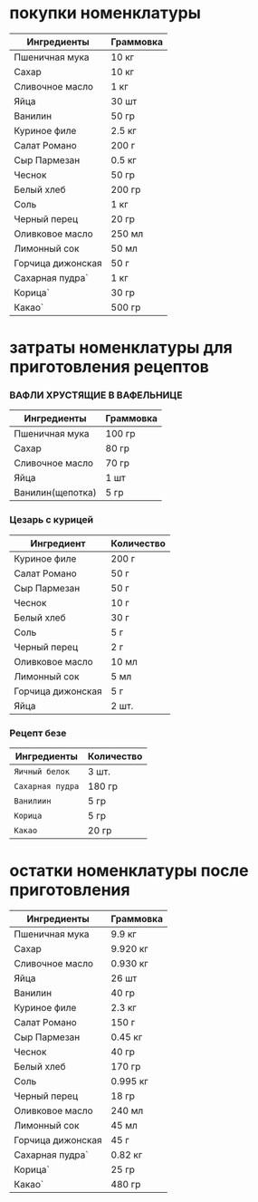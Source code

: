 # покупки номенклатуры
| Ингредиенты           | Граммовка |
|-----------------------|-----------|
| Пшеничная мука        | 10 кг     |
| Сахар                 | 10 кг     |
| Сливочное масло       | 1 кг      |
| Яйца                  | 30 шт     |
| Ванилин               | 50 гр     |
| Куриное филе          | 2.5 кг    |
| Салат Романо          | 200 г     |
| Сыр Пармезан          | 0.5 кг    |
| Чеснок                | 50 гр     |
| Белый хлеб            | 200 гр    |
| Соль                  | 1 кг      |
| Черный перец          | 20 гр     |
| Оливковое масло       | 250 мл    |
| Лимонный сок          | 50 мл     |
| Горчица дижонская     | 50 г      |
| Сахарная пудра`       | 1 кг      |
| Корица`               | 30 гр     |
| Какао`                | 500 гр    |

# затраты номенклатуры для приготовления рецептов

### ВАФЛИ ХРУСТЯЩИЕ В ВАФЕЛЬНИЦЕ
| Ингредиенты     | Граммовка |
|-----------------|-----------|
| Пшеничная мука  | 100 гр    |
| Сахар           | 80 гр     |
| Сливочное масло | 70 гр     |
| Яйца            | 1 шт      |
| Ванилин(щепотка)| 5 гр      |

### Цезарь с курицей
| Ингредиент            | Количество       |
|-----------------------|------------------|
| Куриное филе          | 200 г            |
| Салат Романо          | 50 г             |
| Сыр Пармезан          | 50 г             |
| Чеснок                | 10 г             |
| Белый хлеб            | 30 г             |
| Соль                  | 5 г              |
| Черный перец          | 2 г              |
| Оливковое масло       | 10 мл            |
| Лимонный сок          | 5 мл             |
| Горчица дижонская     | 5 г              |
| Яйца                  | 2 шт.            |

### Рецепт безе
|  Ингредиенты                 |  Количество                      |
|------------------------------|----------------------------------|
| `Яичный белок`               | 3 шт.                            |
| `Сахарная пудра`             | 180 гр                           |
| `Ванилиин`                   | 5 гр                             |
| `Корица`                     | 5 гр                             |
| `Какао`                      | 20 гр                            |

# остатки номенклатуры после приготовления
| Ингредиенты           | Граммовка |
|-----------------------|-----------|
| Пшеничная мука        | 9.9 кг     |
| Сахар                 | 9.920 кг   |
| Сливочное масло       | 0.930 кг      |
| Яйца                  | 26 шт     |
| Ванилин               | 40 гр     |
| Куриное филе          | 2.3 кг    |
| Салат Романо          | 150 г     |
| Сыр Пармезан          | 0.45 кг    |
| Чеснок                | 40 гр     |
| Белый хлеб            | 170 гр    |
| Соль                  | 0.995 кг      |
| Черный перец          | 18 гр     |
| Оливковое масло       | 240 мл    |
| Лимонный сок          | 45 мл     |
| Горчица дижонская     | 45 г      |
| Сахарная пудра`       | 0.82 кг      |
| Корица`               | 25 гр     |
| Какао`                | 480 гр    |
